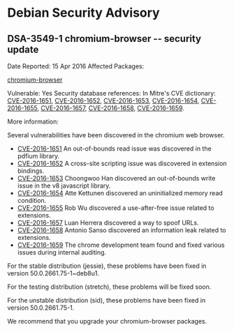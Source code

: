 
Debian Security Advisory
========================


DSA-3549-1 chromium-browser -- security update
----------------------------------------------



Date Reported:
15 Apr 2016
Affected Packages:

[chromium-browser](https://packages.debian.org/src:chromium-browser)

Vulnerable:
Yes
Security database references:
In Mitre's CVE dictionary: [CVE-2016-1651](https://security-tracker.debian.org/tracker/CVE-2016-1651), [CVE-2016-1652](https://security-tracker.debian.org/tracker/CVE-2016-1652), [CVE-2016-1653](https://security-tracker.debian.org/tracker/CVE-2016-1653), [CVE-2016-1654](https://security-tracker.debian.org/tracker/CVE-2016-1654), [CVE-2016-1655](https://security-tracker.debian.org/tracker/CVE-2016-1655), [CVE-2016-1657](https://security-tracker.debian.org/tracker/CVE-2016-1657), [CVE-2016-1658](https://security-tracker.debian.org/tracker/CVE-2016-1658), [CVE-2016-1659](https://security-tracker.debian.org/tracker/CVE-2016-1659).  

More information:

Several vulnerabilities have been discovered in the chromium web browser.


* [CVE-2016-1651](https://security-tracker.debian.org/tracker/CVE-2016-1651)
An out-of-bounds read issue was discovered in the pdfium library.
* [CVE-2016-1652](https://security-tracker.debian.org/tracker/CVE-2016-1652)
A cross-site scripting issue was discovered in extension bindings.
* [CVE-2016-1653](https://security-tracker.debian.org/tracker/CVE-2016-1653)
Choongwoo Han discovered an out-of-bounds write issue in the v8
 javascript library.
* [CVE-2016-1654](https://security-tracker.debian.org/tracker/CVE-2016-1654)
Atte Kettunen discovered an uninitialized memory read condition.
* [CVE-2016-1655](https://security-tracker.debian.org/tracker/CVE-2016-1655)
Rob Wu discovered a use-after-free issue related to extensions.
* [CVE-2016-1657](https://security-tracker.debian.org/tracker/CVE-2016-1657)
Luan Herrera discovered a way to spoof URLs.
* [CVE-2016-1658](https://security-tracker.debian.org/tracker/CVE-2016-1658)
Antonio Sanso discovered an information leak related to extensions.
* [CVE-2016-1659](https://security-tracker.debian.org/tracker/CVE-2016-1659)
The chrome development team found and fixed various issues during
 internal auditing.


For the stable distribution (jessie), these problems have been fixed in
version 50.0.2661.75-1~deb8u1.


For the testing distribution (stretch), these problems will be fixed soon.


For the unstable distribution (sid), these problems have been fixed in
version 50.0.2661.75-1.


We recommend that you upgrade your chromium-browser packages.





